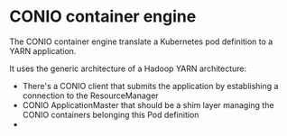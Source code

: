 # CONIO container engine

The CONIO container engine translate a Kubernetes pod definition to a YARN application.

It uses the generic architecture of a Hadoop YARN architecture:
 - There's a CONIO client that submits the application by establishing a connection to the ResourceManager
 - CONIO ApplicationMaster that should be a shim layer managing the CONIO containers belonging this Pod definition
 -  
  